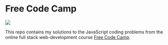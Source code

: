 Free Code Camp
==============

![](https://raw.github.com/rohan-paul/Free_Code_Camp_JavaScript-Solution/master/freecodecamp.png)

This repo contains my solutions to the JavaScript coding problems from the online full stack web-development course [Free Code Camp](http://www.freecodecamp.com/).
